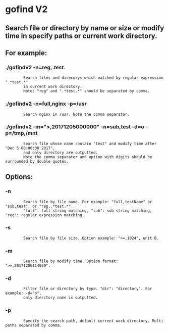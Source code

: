 # gofind V2
	
## Search file or directory by name or size or modify time in specify paths or current work directory.

## For example:
### ./gofindv2 -n=reg,.*test.*
			Search files and direcorys which matched by regular expression ".*test.*" 
			in current work directory.
			Note: "reg" and ".*test.*" should be separated by comma.
### ./gofindv2 -n=full,nginx -p=/usr
			Search nginx in /usr. Note the comma separator.
### ./gofindv2 -m=">,20171205000000" -n=sub,test -d=o -p=/tmp,/mnt
			Search file whose name contain "test" and modify time after "Dec 5 00:00:00 2017", 
			and only directory are outputted.
			Note the comma separator and option with digits should be surrounded by double quotes.

## Options:
### -n 
			Search file by file name. For example: "full,testName" or "sub,test", or "reg,.*test.*".
			"full": full string matching, "sub": sub string matching, "reg": regular expression matching.
	
### -s
			Search file by file size. Option example: ">=,1024", unit B.
	
### -m
			Search file by modify time. Option format: ">=,20171206114930".
	
### -d
			Filter file or directory by type. "dir": "directory". For example: -d="o", 
			only dierctory name is outputted.
	
### -p
			Specify the search path, default current work directory. Multi paths separated by comma.


